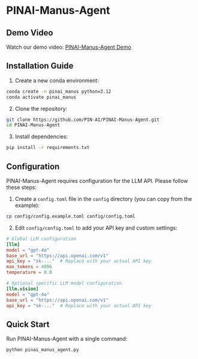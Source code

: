 # PINAI-Manus-Agent

## Demo Video
Watch our demo video: [PINAI-Manus-Agent Demo](https://youtu.be/0lqii2_79sE)

## Installation Guide

1. Create a new conda environment:

```bash
conda create -n pinai_manus python=3.12
conda activate pinai_manus
```

2. Clone the repository:

```bash
git clone https://github.com/PIN-AI/PINAI-Manus-Agent.git
cd PINAI-Manus-Agent
```

3. Install dependencies:

```bash
pip install -r requirements.txt
```

## Configuration

PINAI-Manus-Agent requires configuration for the LLM API. Please follow these steps:

1. Create a `config.toml` file in the `config` directory (you can copy from the example):

```bash
cp config/config.example.toml config/config.toml
```

2. Edit `config/config.toml` to add your API key and custom settings:

```toml
# Global LLM configuration
[llm]
model = "gpt-4o"
base_url = "https://api.openai.com/v1"
api_key = "sk-..."  # Replace with your actual API key
max_tokens = 4096
temperature = 0.0

# Optional specific LLM model configuration
[llm.vision]
model = "gpt-4o"
base_url = "https://api.openai.com/v1"
api_key = "sk-..."  # Replace with your actual API key
```

## Quick Start
Run PINAI-Manus-Agent with a single command:

```bash
python pinai_manus_agent.py
```

